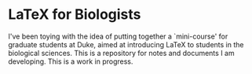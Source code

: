 
# LaTeX for Biologists

I've been toying with the idea of putting together a `mini-course' for graduate students at Duke, aimed at introducing LaTeX to students in the biological sciences.  This is a repository for notes and documents I am developing. This is a work in progress.